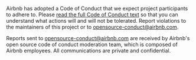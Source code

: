 Airbnb has adopted a Code of Conduct that we expect project participants to adhere to. Please [read the full Code of Conduct text](https://airbnb.io/codeofconduct/) so that you can understand what actions will and will not be tolerated. Report violations to the maintainers of this project or to [opensource-conduct@airbnb.com](mailto:opensource-conduct@airbnb.com).

Reports sent to [opensource-conduct@airbnb.com](mailto:opensource-conduct@airbnb.com) are received by Airbnb's open source code of conduct moderation team, which is composed of Airbnb employees. All communications are private and confidential.
